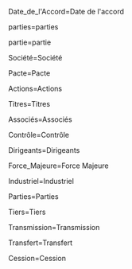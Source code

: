 Date_de_l'Accord=<span class="definedterm">Date de l'accord</span>

parties=<span class="definedterm">parties</span>

partie=<span class="definedterm">partie</span>

Société=<span class="definedterm">Société</span>

Pacte=<span class="definedterm">Pacte</span>

Actions=<span class="definedterm">Actions</span>

Titres=<span class="definedterm">Titres</span>

Associés=<span class="definedterm">Associés</span>

Contrôle=<span class="definedterm">Contrôle</span>

Dirigeants=<span class="definedterm">Dirigeants</span>

Force_Majeure=<span class="definedterm">Force Majeure</span>

Industriel=<span class="definedterm">Industriel</span>

Parties=<span class="definedterm">Parties</span>

Tiers=<span class="definedterm">Tiers</span>

Transmission=<span class="definedterm">Transmission</span>

Transfert=<span class="definedterm">Transfert</span>

Cession=<span class="definedterm">Cession</span>
